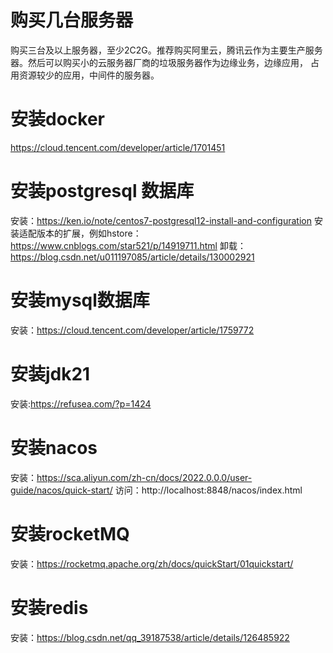 # 购买几台服务器

购买三台及以上服务器，至少2C2G。推荐购买阿里云，腾讯云作为主要生产服务器。然后可以购买小的云服务器厂商的垃圾服务器作为边缘业务，边缘应用，
占用资源较少的应用，中间件的服务器。

# 安装docker

https://cloud.tencent.com/developer/article/1701451

# 安装postgresql 数据库

安装：https://ken.io/note/centos7-postgresql12-install-and-configuration
安装适配版本的扩展，例如hstore：https://www.cnblogs.com/star521/p/14919711.html
卸载：https://blog.csdn.net/u011197085/article/details/130002921

# 安装mysql数据库

安装：https://cloud.tencent.com/developer/article/1759772

# 安装jdk21

安装:https://refusea.com/?p=1424

# 安装nacos

安装：https://sca.aliyun.com/zh-cn/docs/2022.0.0.0/user-guide/nacos/quick-start/
访问：http://localhost:8848/nacos/index.html

# 安装rocketMQ

安装：https://rocketmq.apache.org/zh/docs/quickStart/01quickstart/

# 安装redis

安装：https://blog.csdn.net/qq_39187538/article/details/126485922